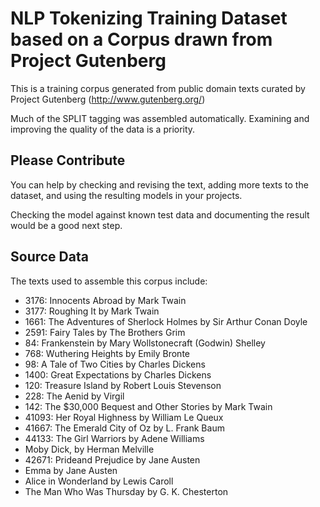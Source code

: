 # NLP Tokenizing Training Dataset based on a Corpus drawn from Project Gutenberg

This is a training corpus generated from public domain texts curated by Project Gutenberg (http://www.gutenberg.org/)

Much of the SPLIT tagging was assembled automatically. Examining and improving the quality of the data is a priority.

## Please Contribute

You can help by checking and revising the text, adding more texts to the dataset, and using the resulting models in your projects.

Checking the model against known test data and documenting the result would be a good next step.

## Source Data

The texts used to assemble this corpus include:

* 3176: Innocents Abroad by Mark Twain
* 3177: Roughing It by Mark Twain
* 1661: The Adventures of Sherlock Holmes by Sir Arthur Conan Doyle
* 2591: Fairy Tales by The Brothers Grim
* 84: Frankenstein by Mary Wollstonecraft (Godwin) Shelley
* 768: Wuthering Heights by Emily Bronte
* 98: A Tale of Two Cities by Charles Dickens
* 1400: Great Expectations by Charles Dickens
* 120: Treasure Island by Robert Louis Stevenson
* 228: The Aenid by Virgil
* 142: The $30,000 Bequest and Other Stories by Mark Twain
* 41093: Her Royal Highness by William Le Queux
* 41667: The Emerald City of Oz by L. Frank Baum
* 44133: The Girl Warriors by Adene Williams
* Moby Dick, by Herman Melville
* 42671: Prideand Prejudice by Jane Austen
* Emma by Jane Austen
* Alice in Wonderland by Lewis Caroll
* The Man Who Was Thursday by G. K. Chesterton

